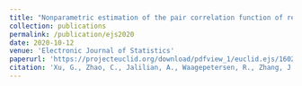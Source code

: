 ```yaml
---
title: "Nonparametric estimation of the pair correlation function of replicated inhomogeneous point processes."
collection: publications
permalink: /publication/ejs2020
date: 2020-10-12
venue: 'Electronic Journal of Statistics'
paperurl: 'https://projecteuclid.org/download/pdfview_1/euclid.ejs/1602489616'
citation: 'Xu, G., Zhao, C., Jalilian, A., Waagepetersen, R., Zhang, J., & Guan, Y. (2020). &quot;Nonparametric estimation of the pair correlation function of replicated inhomogeneous point processes&quot;. <i>Electronic Journal of Statistics</i>, 14(2), 3730-3765.'
---
```

